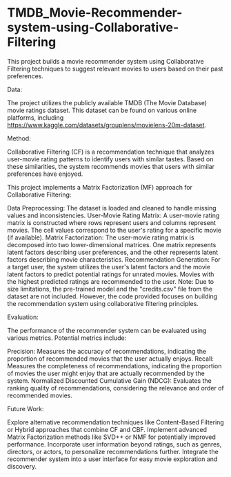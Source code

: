 # TMDB_Movie-Recommender-system-using-Collaborative-Filtering
This project builds a movie recommender system using Collaborative Filtering techniques to suggest relevant movies to users based on their past preferences.

Data:

The project utilizes the publicly available TMDB (The Movie Database) movie ratings dataset. This dataset can be found on various online platforms, including https://www.kaggle.com/datasets/grouplens/movielens-20m-dataset.

Method:

Collaborative Filtering (CF) is a recommendation technique that analyzes user-movie rating patterns to identify users with similar tastes. Based on these similarities, the system recommends movies that users with similar preferences have enjoyed.

This project implements a Matrix Factorization (MF) approach for Collaborative Filtering:

Data Preprocessing: The dataset is loaded and cleaned to handle missing values and inconsistencies.
User-Movie Rating Matrix: A user-movie rating matrix is constructed where rows represent users and columns represent movies. The cell values correspond to the user's rating for a specific movie (if available).
Matrix Factorization: The user-movie rating matrix is decomposed into two lower-dimensional matrices. One matrix represents latent factors describing user preferences, and the other represents latent factors describing movie characteristics.
Recommendation Generation: For a target user, the system utilizes the user's latent factors and the movie latent factors to predict potential ratings for unrated movies. Movies with the highest predicted ratings are recommended to the user.
Note: Due to size limitations, the pre-trained model and the "credits.csv" file from the dataset are not included. However, the code provided focuses on building the recommendation system using collaborative filtering principles.

Evaluation:

The performance of the recommender system can be evaluated using various metrics. Potential metrics include:

Precision: Measures the accuracy of recommendations, indicating the proportion of recommended movies that the user actually enjoys.
Recall: Measures the completeness of recommendations, indicating the proportion of movies the user might enjoy that are actually recommended by the system.
Normalized Discounted Cumulative Gain (NDCG): Evaluates the ranking quality of recommendations, considering the relevance and order of recommended movies.

Future Work:

Explore alternative recommendation techniques like Content-Based Filtering or Hybrid approaches that combine CF and CBF.
Implement advanced Matrix Factorization methods like SVD++ or NMF for potentially improved performance.
Incorporate user information beyond ratings, such as genres, directors, or actors, to personalize recommendations further.
Integrate the recommender system into a user interface for easy movie exploration and discovery.
